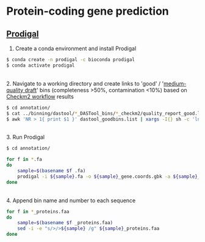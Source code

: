 # Protein-coding gene prediction

## [Prodigal](https://github.com/hyattpd/Prodigal)

1. Create a conda environment and install Prodigal

```bash
$ conda create -n prodigal -c bioconda prodigal
$ conda activate prodigal
```

\
2. Navigate to a working directory and create links to 'good' / '[medium-quality draft](https://www.nature.com/articles/nbt.3893)' bins (completeness >50%, contamination <10%) based on [Checkm2 workflow](https://github.com/dgittins/Metagenomics/edit/main/binning/assessCheckM2.md) results

```bash
$ cd annotation/
$ cat ../binning/dastool/*_DASTool_bins/*_checkm2/quality_report_good.list > dastool_goodbins.list #concatenate the lists of good bins
$ awk 'NR > 1{ print $1 }' dastool_goodbins.list | xargs -I{} sh -c 'ln -s ../binning/dastool/*/{}' . #create a sym link to good bins. NB add 'sh -c' to make xargs respect wildcards in searches, otherwise sym link path is literal
```

\
3. Run Prodigal

```bash
$ cd annotation/

for f in *.fa
do 
    sample=$(basename $f .fa)
    prodigal -i ${sample}.fa -o ${sample}_gene.coords.gbk -a ${sample}_proteins.faa -d ${sample}_nucleotides.fa -p meta
done
```

\
4. Append bin name and number to each sequence

```bash
for f in *_proteins.faa
do
    sample=$(basename $f _proteins.faa)
    sed -i -e "s/>/>${sample} /g" ${sample}_proteins.faa
done
```
